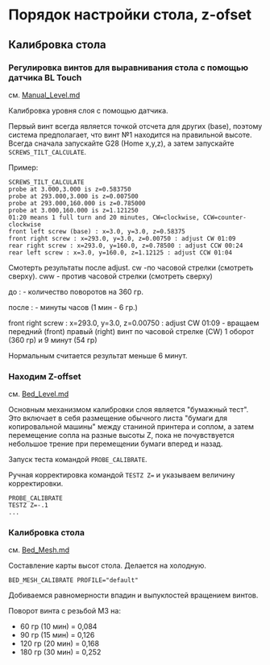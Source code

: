 # Порядок настройки стола, z-ofset
## Калибровка стола
### Регулировка винтов для выравнивания стола с помощью датчика BL Touch

см. [Manual_Level.md](https://github.com/DimitriyKost/klipper/blob/master/docs/Manual_Level.md)

Калибровка уровня слоя с помощью датчика.

Первый винт всегда является точкой отсчета для других (base), поэтому система предполагает, что винт №1 находится на правильной высоте. Всегда сначала запускайте G28 (Home x,y,z), а затем запускайте `SCREWS_TILT_CALCULATE`.

Пример:

```
SCREWS_TILT_CALCULATE
probe at 3.000,3.000 is z=0.583750
probe at 293.000,3.000 is z=0.007500
probe at 293.000,160.000 is z=0.785000
probe at 3.000,160.000 is z=1.121250
01:20 means 1 full turn and 20 minutes, CW=clockwise, CCW=counter-clockwise
front left screw (base) : x=3.0, y=3.0, z=0.58375
front right screw : x=293.0, y=3.0, z=0.00750 : adjust CW 01:09
rear right screw : x=293.0, y=160.0, z=0.78500 : adjust CCW 00:24
rear left screw : x=3.0, y=160.0, z=1.12125 : adjust CCW 01:04
```  
Смотерть результаты после adjust. cw -по часовой стрелки (смотреть сверху). cww - против часовой стрелки (смотреть сверху)

до : - количество поворотов на 360 гр.

после : - минуты часов (1 мин - 6 гр.)

front right screw : x=293.0, y=3.0, z=0.00750 : adjust CW 01:09 - вращаем передний (front) правый (right) винт по часовой стрелке (CW) 1 оборот (360 гр) и 9 минут (54 гр)

Нормальным считается результат меньше 6 минут.

### Находим Z-offset
см. [Bed_Level.md](https://github.com/DimitriyKost/klipper/blob/master/docs/Bed_Level.md)

Основным механизмом калибровки слоя является "бумажный тест". Это включает в себя размещение обычного листа "бумаги для копировальной машины" 
между станиной принтера и соплом, а затем перемещение сопла на разные высоты Z, пока не почувствуется небольшое трение при перемещении бумаги
вперед и назад.

Запуск теста командой `PROBE_CALIBRATE`.

Ручная корректировка командой `TESTZ Z=` и указываем величину корректировки.

    PROBE_CALIBRATE
    TESTZ Z=-.1
    ...

### Калибровка стола

см. [Bed_Mesh.md](https://github.com/DimitriyKost/klipper/blob/master/docs/Bed_Mesh.md)

Составление карты высот стола. Делается на холодную.

    BED_MESH_CALIBRATE PROFILE="default"
    
Добиваемся равномерности впадин и выпуклостей вращением винтов.
    
Поворот винта с резьбой M3 на:
    
-    60 гр (10 мин) = 0,084
-    90 гр (15 мин) = 0,126
-    120 гр (20 мин) = 0,168
-    180 гр (30 мин) = 0,252
